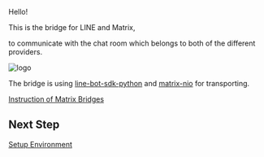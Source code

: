 Hello!

This is the bridge for LINE and Matrix,

to communicate with the chat room which belongs to both of the different providers.

![logo](https://raw.githubusercontent.com/supersonictw/matrix-line-bridge/master/logo.svg)

The bridge is using [line-bot-sdk-python](https://github.com/line/line-bot-sdk-python) and [matrix-nio](https://github.com/poljar/matrix-nio) for transporting.

[Instruction of Matrix Bridges](https://matrix.org/bridges/)

## Next Step

[Setup Environment](Setup-Environment)
